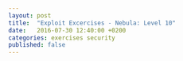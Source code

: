 ```yaml
---
layout: post
title:  "Exploit Excercises - Nebula: Level 10"
date:   2016-07-30 12:40:00 +0200
categories: exercises security
published: false
---
```



